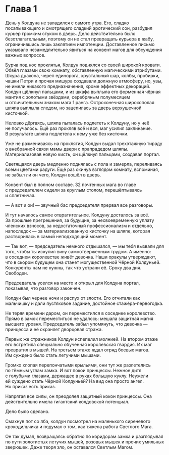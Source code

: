# Глава 1

День у Колдуна не заладился с самого утра. Его, сладко посапывающего и смотрящего сладкий эротический сон, разбудил курьер громким стуком в дверь. Дело действительно было безотлагательным, поэтому он не стал превращать курьера в жабу, ограничившись лишь заклятием импотенции. Доставленное письмо указывало незамедлительно явиться на конвент магов для обсуждения важных вопросов.

Бурча под нос проклятья, Колдун поднялся со своей широкой кровати. Обвёл глазами свою комнату, обставленную магическими атрибутами. Шкура дракона, череп единорога, хрустальный шар, колбы, пробирки, чашки Петри и прочая мишура создавали должную атмосферу, но, увы, не имели никакого предназначения, кроме эффектных декораций. Колдун щёлкнул пальцами, и из шкафа выплыла его форменная чёрная мантия с золотыми звёздами, серебряным полумесяцем и отличительным знаком мага 1 ранга. Остроконечная широкополая шляпа выплыла следом, но зацепилась за дверь верхушечной кисточкой.

Неловко дёргаясь, шляпа пыталась подлететь к Колдуну, но у неё не получалось. Ещё раз прокляв всё и вся, маг усилил заклинание. В результате шляпа подлетела к нему уже без кисточки.

Уже не размениваясь на проклятия, Колдун выдал трехэтажную тираду о внебрачной связи мамы двери с прапрадедом шляпы. Материализовав новую кисть, он щёлкнул пальцами, создавая портал.

Светящаяся дверь медленно поднялась с пола и замерла, переливаясь всеми цветами радуги. Ещё раз окинув взглядом комнату, вспоминая, не забыл ли он чего, Колдун вошёл в дверь.

Конвент был в полном составе. 32 почтенных мага во главе с председателем сидели за круглым столом, перешёптываясь и сплетничая.

— А вот и он! — звучный бас председателя прервал все разговоры.

И тут началось самое отвратительное. Колдуну досталось за всё. За прошлые прегрешения, за будущие, за несвоевременную уплату членских взносов, за недостаточный профессионализм и отдельно, напоследок — за материализованную кисточку на шляпе, которая растворилась в самый неподходящий момент.

— Так вот, — председатель немного отдышался, — мы тебя вызвали для того, чтобы ты искупил вину самоотверженным трудом. А именно: в соседнем королевстве живёт девочка. Наши оракулы утверждают, что в скором будущем она станет могущественной Чёрной Колдуньей. Конкуренты нам не нужны, так что устрани её. Сроку два дня. Свободен.

Председатель уселся на место и открыл для Колдуна портал, показывая, что разговор закончен.

Колдун был чернее ночи и распух от злости. Его отчитали как мальчишку и дали пустяковое задание, достойное стажёра-первогодка.

Не теряя времени даром, он переместился в соседнее королевство. Прямо в замок переместиться не удалось: мешала защитная магия высшего уровня. Председатель забыл упомянуть, что девочка — принцесса и её охраняет дворцовая стража.

Первых же стражников Колдун испепелил молнией. На втором этаже его встретила специально обученная королевская гвардия. Их маг превратил в мышей. На третьем этаже ждал отряд боевых магов. Им суждено было стать летучими мышами.

Громко хлопая перепончатыми крыльями, они тут же разлетелись по тёмным углам замка. И вот покои принцессы. Нежное дитя с голубыми глазами, держащее в руках большую куклу. Неужели ей суждено стать Чёрной Колдуньей? На вид она просто ангел. Но приказ есть приказ.

Напрягая все силы, он преодолел защитный кокон принцессы. Она действительно имела гигантский колдовской потенциал.

Дело было сделано.

Смахнув пот со лба, колдун посмотрел на маленького сиреневого крокодильчика и подумал о том, как тяжела работа Светлого Мага.

Он так думал, возвращаясь обратно по коридорам замка и разглядывая по пути золотистых летучих мышей, розовых мышек и прочих умильных зверюшек. Даже творя зло, он оставался Светлым Магом.


